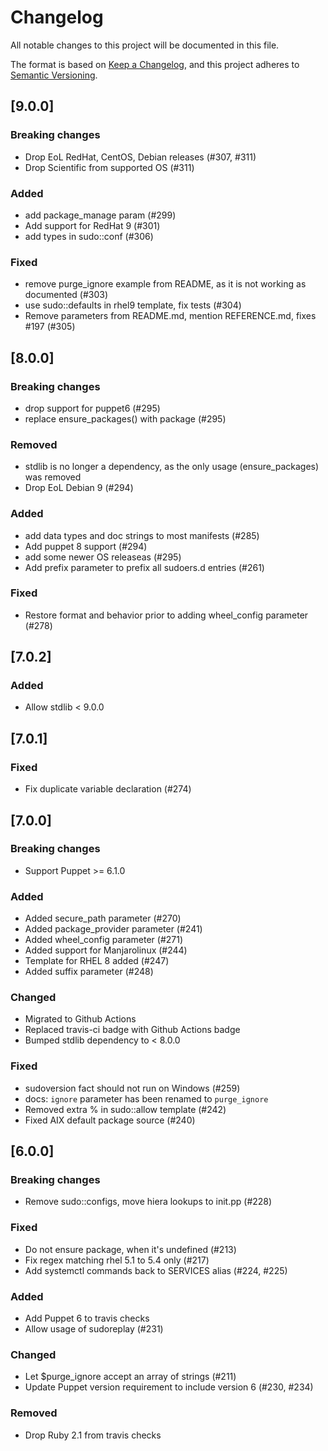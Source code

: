 # Changelog
All notable changes to this project will be documented in this file.

The format is based on [Keep a Changelog](https://keepachangelog.com/en/1.0.0/),
and this project adheres to [Semantic Versioning](https://semver.org/spec/v2.0.0.html).

## [9.0.0]
### Breaking changes
- Drop EoL RedHat, CentOS, Debian releases (#307, #311)
- Drop Scientific from supported OS (#311)
### Added
- add package_manage param (#299)
- Add support for RedHat 9 (#301)
- add types in sudo::conf (#306)
### Fixed
- remove purge_ignore example from README, as it is not working as documented (#303)
- use sudo::defaults in rhel9 template, fix tests (#304)
- Remove parameters from README.md, mention REFERENCE.md, fixes #197 (#305)

## [8.0.0]
### Breaking changes
- drop support for puppet6 (#295)
- replace ensure_packages() with package (#295)
### Removed
- stdlib is no longer a dependency, as the only usage (ensure_packages) was removed
- Drop EoL Debian 9 (#294)
### Added
- add data types and doc strings to most manifests (#285)
- Add puppet 8 support (#294)
- add some newer OS releaseas (#295)
- Add prefix parameter to prefix all sudoers.d entries (#261)
### Fixed
- Restore format and behavior prior to adding wheel_config parameter (#278)

## [7.0.2]
### Added
- Allow stdlib < 9.0.0

## [7.0.1]
### Fixed
- Fix duplicate variable declaration (#274)

## [7.0.0]
### Breaking changes
- Support Puppet >= 6.1.0
### Added
- Added secure_path parameter (#270)
- Added package_provider parameter (#241)
- Added wheel_config parameter (#271)
- Added support for Manjarolinux (#244)
- Template for RHEL 8 added (#247)
- Added suffix parameter (#248)
### Changed
- Migrated to Github Actions
- Replaced travis-ci badge with Github Actions badge
- Bumped stdlib dependency to < 8.0.0
### Fixed
- sudoversion fact should not run on Windows (#259)
- docs: `ignore` parameter has been renamed to `purge_ignore`
- Removed extra % in sudo::allow template (#242)
- Fixed AIX default package source (#240)

## [6.0.0]
### Breaking changes
- Remove sudo::configs, move hiera lookups to init.pp (#228)
### Fixed
- Do not ensure package, when it's undefined (#213)
- Fix regex matching rhel 5.1 to 5.4 only (#217)
- Add systemctl commands back to SERVICES alias (#224, #225)
### Added
- Add Puppet 6 to travis checks
- Allow usage of sudoreplay (#231)
### Changed
- Let $purge_ignore accept an array of strings (#211)
- Update Puppet version requirement to include version 6 (#230, #234)
### Removed
- Drop Ruby 2.1 from travis checks

